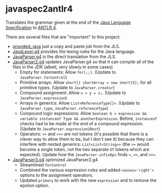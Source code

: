 javaspec2antlr4
===============

Translates the grammar given at the end of the [Java Language Specification](http://docs.oracle.com/javase/specs/jls/se7/html/jls-18.html ) to [ANTLR 4](http://www.antlr.org/index.html).

There are several files that are "important" to this project:
* [provided_java](provided_java) just a copy and paste job from the JLS.
* [JavaLexer.g4](src/main/antlr4/falgout/js2a4/JavaLexer.g4) provides the lexing rules for the Java language.
* [JavaParser.g4](src/main/antlr4/falgout/js2a4/JavaParser.g4) is the direct translation from the JLS.
* [JavaParser2.g4](src/main/antlr4/falgout/js2a4/JavaParser2.g4) updates JavaParser.g4 so that it can compile all of the files in the JDK (albeit, very slowly in some cases)
  * Empty for statements: Allow `for(;;)`. (Update to `JavaParser.forControl`)
  * Primitive arrays: Allow `short[] shortArray = new short[5];` for all primitive types. (Update to `JavaParser.creator`)
  * Compound assignment: Allow `x = y = z;`. (Update to `JavaParser.expression`)
  * Arrays in generics: Allow `List<ReferenceType[]>`. (Update to `JavaParser.type`, `JavaParser.referenceType`)
  * Compound logic expressions: Allow `boolean b = expression && variable instanceof Type && anotherExpression`. Before, `instanceof` checks had to be made at the end of a compound expression. (Update to `JavaParser.expression2Rest`)
  * Operators: `>>` and `>>>` are not tokens (it's possible that there is a clever way to allow them to be, but I don't see it) because they can interfere with nested generics: `List<List<String>>` (the `>>` would become a single token, not the two separate `GT` tokens which are expected). Update how the `JavaParser.infixOps` finds `>`, `>>`, and `>>>`.
* [JavaParser3.g4](src/main/antlr4/falgout/js2a4/JavaParser3.g4) optimized JavaParser2.g4
  * Streamlined `forControl`
  * Combined the various expression rules and added `<assoc='right'>` options to the assignment operators.
  * Updated `primary` to work with the new `expression` and to remove the epsilon option.
